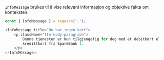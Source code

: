 `InfoMessage` brukes til å vise relevant informasjon og objektive fakta om konteksten.

```js
const { InfoMessage } = require('.');

<InfoMessage title="Du har ingen kort">
    <p className="ffe-body-paragraph">
        Denne tjenesten er kun tilgjengelig for deg med et debitkort eller
        kredittkort fra SpareBank 1.
    </p>
</InfoMessage>;
```
